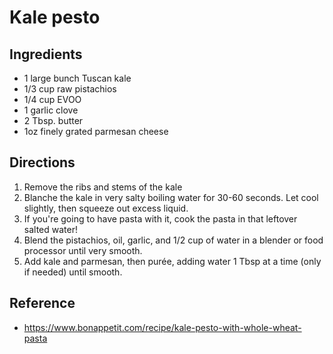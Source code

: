 # Kale pesto

## Ingredients
* 1 large bunch Tuscan kale
* 1/3 cup raw pistachios
* 1/4 cup EVOO
* 1 garlic clove
* 2 Tbsp. butter
* 1oz finely grated parmesan cheese

## Directions
1. Remove the ribs and stems of the kale
2. Blanche the kale in very salty boiling water for 30-60 seconds. Let cool
   slightly, then squeeze out excess liquid.
3. If you're going to have pasta with it, cook the pasta in that leftover salted
   water!
4. Blend the pistachios, oil, garlic, and 1/2 cup of water in a blender or food
   processor until very smooth.
5. Add kale and parmesan, then purée, adding water 1 Tbsp at a time (only if
   needed) until smooth.

## Reference
* https://www.bonappetit.com/recipe/kale-pesto-with-whole-wheat-pasta

